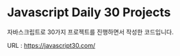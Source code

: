 # Javascript Daily 30 Projects

자바스크립트로 30가지 프로젝트를 진행하면서 작성한 코드입니다.

URL : https://javascript30.com/